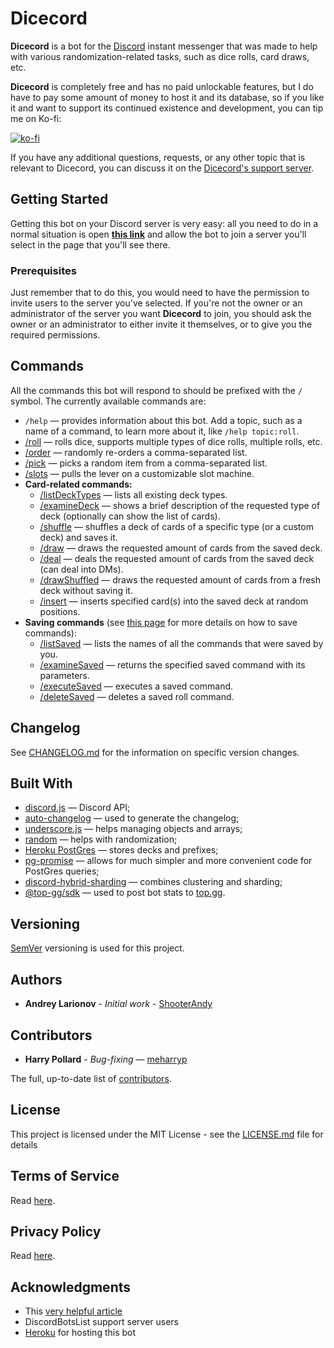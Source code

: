 # Dicecord 
**Dicecord** is a bot for the [Discord](https://discord.com/) instant messenger that was made to 
help with various randomization-related tasks, such as dice rolls, card draws, etc.

**Dicecord** is completely free and has no paid unlockable features, but I do have to pay some 
amount of money to host it and its database, so if you like it and want to support its continued 
existence and development, you can tip me on Ko-fi:

[![ko-fi](https://ko-fi.com/img/githubbutton_sm.svg)](https://ko-fi.com/H2H35Y7TO)

If you have any additional questions, requests, or any other topic that is relevant to Dicecord,
you can discuss it on the [Dicecord's support server](https://discord.gg/UPRHn2m).

## Getting Started

Getting this bot on your Discord server is very easy: all you need to do in a normal situation is 
open **[this link](https://discord.com/api/oauth2/authorize?client_id=572698679618568193&permissions=1024&scope=bot)**
and allow the bot to join a server you'll select in the page that you'll see there.

### Prerequisites

Just remember that to do this, you would need to have the permission to invite users to the server 
you've selected. If you're not the owner or an administrator of the server you want **Dicecord** to 
join, you should ask the owner or an administrator to either invite it themselves, or to give you 
the required permissions.

## Commands

All the commands this bot will respond to should be prefixed with the ```/``` symbol.
The currently available commands are:

* ```/help``` &mdash; provides information about this bot. Add a topic, such as a name of a 
command, to learn more about it, like ```/help topic:roll```.
* [/roll](https://github.com/ShooterAndy/Dicecord/blob/master/detailedHelp/roll.md) — 
rolls dice, supports multiple types of dice rolls, multiple rolls, etc.
* [/order](https://github.com/ShooterAndy/Dicecord/blob/master/help/order.md) — 
randomly re-orders a comma-separated list.
* [/pick](https://github.com/ShooterAndy/Dicecord/blob/master/help/pick.md) — 
picks a random item from a comma-separated list.
* [/slots](https://github.com/ShooterAndy/Dicecord/blob/master/help/slots.md) —
pulls the lever on a customizable slot machine.
* **Card-related commands:**
  * [/listDeckTypes](https://github.com/ShooterAndy/Dicecord/blob/master/help/listdecktypes.md) — 
lists all existing deck types.
  * [/examineDeck](https://github.com/ShooterAndy/Dicecord/blob/master/help/examinedeck.md) —
shows a brief description of the requested type of deck (optionally can show the list of cards).
  * [/shuffle](https://github.com/ShooterAndy/Dicecord/blob/master/help/shuffle.md) — 
shuffles a deck of cards of a specific type (or a custom deck) and saves it.
  * [/draw](https://github.com/ShooterAndy/Dicecord/blob/master/help/draw.md) — 
draws the requested amount of cards from the saved deck.
  * [/deal](https://github.com/ShooterAndy/Dicecord/blob/master/help/deal.md) — 
deals the requested amount of cards from the saved deck (can deal into DMs).
  * [/drawShuffled](https://github.com/ShooterAndy/Dicecord/blob/master/help/drawshuffled.md) — 
draws the requested amount of cards from a fresh deck without saving it.
  * [/insert](https://github.com/ShooterAndy/Dicecord/blob/master/help/insert.md) — 
inserts specified card(s) into the saved deck at random positions.
* **Saving commands** 
(see [this page](https://github.com/ShooterAndy/Dicecord/blob/master/help/saving.md) for more 
details on how to save commands):
  * [/listSaved](https://github.com/ShooterAndy/Dicecord/blob/master/help/listsaved.md) —
lists the names of all the commands that were saved by you.
  * [/examineSaved](https://github.com/ShooterAndy/Dicecord/blob/master/help/examinesaved.md) — 
returns the specified saved command with its parameters.
  * [/executeSaved](https://github.com/ShooterAndy/Dicecord/blob/master/help/executesaved.md) — 
executes a saved command.
  * [/deleteSaved](https://github.com/ShooterAndy/Dicecord/blob/master/help/deletesaved.md) — 
deletes a saved roll command.

## Changelog

See [CHANGELOG.md](CHANGELOG.md) for the information on specific version changes.

## Built With

* [discord.js](https://discord.js.org) &mdash; Discord API;
* [auto-changelog](https://github.com/CookPete/auto-changelog) &mdash; used to generate the changelog;
* [underscore.js](https://underscorejs.org/) &mdash; helps managing objects and arrays;
* [random](https://github.com/transitive-bullshit/random#readme) &mdash; helps with randomization;
* [Heroku PostGres](https://elements.heroku.com/addons/heroku-postgresql) &mdash; stores decks and prefixes;
* [pg-promise](https://github.com/vitaly-t/pg-promise) &mdash; allows for much simpler and more convenient code for PostGres queries;
* [discord-hybrid-sharding](https://www.npmjs.com/package/discord-hybrid-sharding) &mdash; combines clustering and sharding;
* [@top-gg/sdk](https://www.npmjs.com/package/@top-gg/sdk) &mdash; used to post bot stats to [top.gg](https://top.gg).

## Versioning

[SemVer](http://semver.org/) versioning is used for this project. 

## Authors

* **Andrey Larionov** - *Initial work* - [ShooterAndy](https://github.com/ShooterAndy)

## Contributors

* **Harry Pollard** - *Bug-fixing* — [meharryp](https://github.com/meharryp)

The full, up-to-date list of [contributors](https://github.com/ShooterAndy/Dicecord/contributors).

## License

This project is licensed under the MIT License - see the [LICENSE.md](https://github.com/ShooterAndy/Dicecord/blob/master/LICENSE.md) file for details

## Terms of Service

Read [here](https://github.com/ShooterAndy/Dicecord/blob/master/TOS.md).

## Privacy Policy

Read [here](https://github.com/ShooterAndy/Dicecord/blob/master/PRIVACY.md).

## Acknowledgments

* This [very helpful article](https://www.freecodecamp.org/news/how-to-create-a-discord-bot-under-15-minutes-fb2fd0083844/)
* DiscordBotsList support server users
* [Heroku](https://heroku.com) for hosting this bot